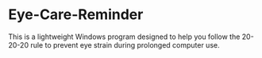 # Eye-Care-Reminder
This is a lightweight Windows program designed to help you follow the 20-20-20 rule to prevent eye strain during prolonged computer use.
